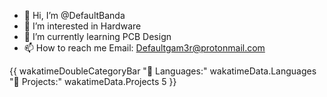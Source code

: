 - 👋 Hi, I’m @DefaultBanda
- 👀 I’m interested in Hardware
- 🌱 I’m currently learning PCB Design
- 📫 How to reach me Email: Defaultgam3r@protonmail.com

{{ wakatimeDoubleCategoryBar "💾 Languages:" wakatimeData.Languages "💼 Projects:" wakatimeData.Projects 5 }}


<!---
DefaultBanda/DefaultBanda is a ✨ special ✨ repository because its `README.md` (this file) appears on your GitHub profile.
You can click the Preview link to take a look at your changes.
--->
